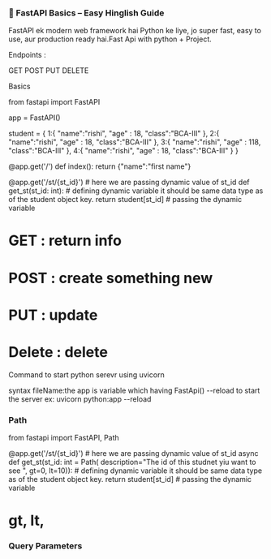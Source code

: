 ### 🚀 FastAPI Basics – Easy Hinglish Guide

FastAPI ek modern web framework hai Python ke liye, jo super fast, easy to use, aur production ready hai.Fast Api with python + Project.


Endpoints : 

GET
POST
PUT
DELETE

Basics

from fastapi import FastAPI

app = FastAPI()


student = {
    1:{
        "name":"rishi",
        "age" : 18,
        "class":"BCA-III"
    },
    2:{
        "name":"rishi",
        "age" : 18,
        "class":"BCA-III"
    },
    3:{
        "name":"rishi",
        "age" : 118,
        "class":"BCA-III"
    },
    4:{
        "name":"rishi",
        "age" : 18,
        "class":"BCA-III"
    }
}

@app.get('/')
def index():
    return {"name":"first name"} 


@app.get('/st/{st_id}') # here we are passing dynamic value of st_id
def get_st(st_id: int): # defining dynamic variable it should be same data type as of the student object key.
    return student[st_id] # passing the dynamic variable

# GET : return info
# POST : create something new
# PUT : update
# Delete : delete


Command to start python serevr using uvicorn

 syntax       fileName:the app is variable which having FastApi() --reload to start the server
 ex:                 uvicorn python:app --reload

### Path

from fastapi import FastAPI, Path



@app.get('/st/{st_id}') # here we are passing dynamic value of st_id
async def get_st(st_id: int = Path( description="The id of this studnet yiu want to see ", gt=0, lt=10)): # defining dynamic variable it should be same data type as of the student object key.
    return student[st_id] # passing the dynamic variable


# gt, lt, 


### Query Parameters

